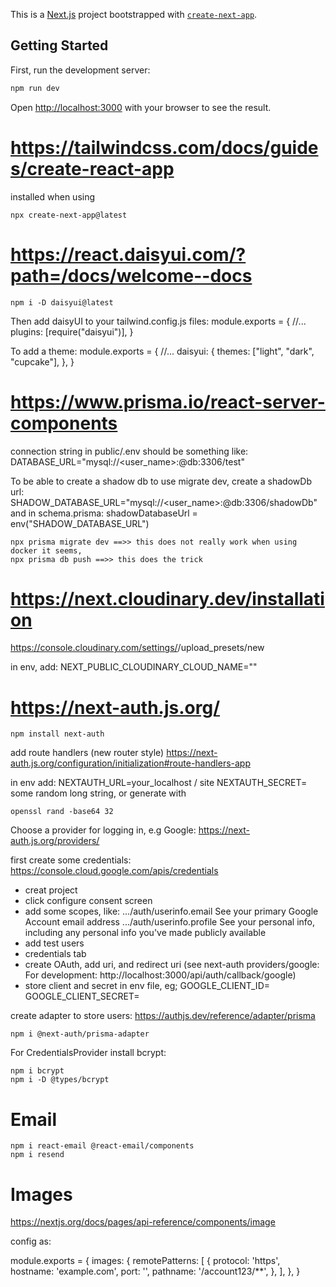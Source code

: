 This is a [Next.js](https://nextjs.org/) project bootstrapped with [`create-next-app`](https://github.com/vercel/next.js/tree/canary/packages/create-next-app).

## Getting Started

First, run the development server:

```bash
npm run dev
```

Open [http://localhost:3000](http://localhost:3000) with your browser to see the result.

# https://tailwindcss.com/docs/guides/create-react-app

installed when using

    npx create-next-app@latest

# https://react.daisyui.com/?path=/docs/welcome--docs

    npm i -D daisyui@latest

Then add daisyUI to your tailwind.config.js files:
module.exports = {
//...
plugins: [require("daisyui")],
}

To add a theme:
module.exports = {
//...
daisyui: {
themes: ["light", "dark", "cupcake"],
},
}

<html data-theme="cupcake"></html>

# https://www.prisma.io/react-server-components

connection string in public/.env should be something like:
DATABASE_URL="mysql://<user_name>:<password>@db:3306/test"

To be able to create a shadow db to use migrate dev, create a shadowDb url:
SHADOW_DATABASE_URL="mysql://<user_name>:<password>@db:3306/shadowDb"
and in schema.prisma: shadowDatabaseUrl = env("SHADOW_DATABASE_URL")

    npx prisma migrate dev ==>> this does not really work when using docker it seems,
    npx prisma db push ==>> this does the trick

# https://next.cloudinary.dev/installation

https://console.cloudinary.com/settings/<id>/upload_presets/new

in env, add:
NEXT_PUBLIC_CLOUDINARY_CLOUD_NAME="<name of the cloud>"

# https://next-auth.js.org/

    npm install next-auth

add route handlers (new router style)
https://next-auth.js.org/configuration/initialization#route-handlers-app

in env add:
NEXTAUTH_URL=your_localhost / site
NEXTAUTH_SECRET= some random long string, or generate with

    openssl rand -base64 32

Choose a provider for logging in, e.g Google:
https://next-auth.js.org/providers/

first create some credentials:
https://console.cloud.google.com/apis/credentials

- creat project
- click configure consent screen
- add some scopes, like:
  .../auth/userinfo.email See your primary Google Account email address
  .../auth/userinfo.profile See your personal info, including any personal info you've made publicly available
- add test users
- credentials tab
- create OAuth, add uri, and redirect uri (see next-auth providers/google: For development: http://localhost:3000/api/auth/callback/google)
- store client and secret in env file, eg;
  GOOGLE_CLIENT_ID=
  GOOGLE_CLIENT_SECRET=

create adapter to store users:
https://authjs.dev/reference/adapter/prisma

    npm i @next-auth/prisma-adapter

For CredentialsProvider install bcrypt:

    npm i bcrypt
    npm i -D @types/bcrypt

# Email

    npm i react-email @react-email/components
    npm i resend

# Images

https://nextjs.org/docs/pages/api-reference/components/image

config as:

module.exports = {
images: {
remotePatterns: [
{
protocol: 'https',
hostname: 'example.com',
port: '',
pathname: '/account123/**',
},
],
},
}
